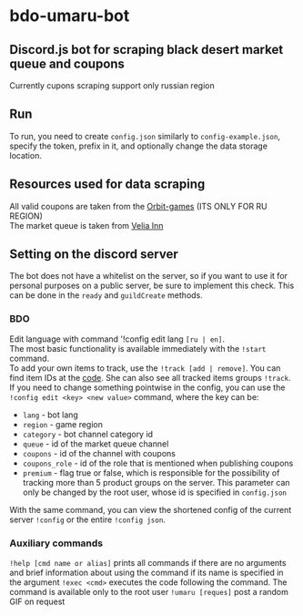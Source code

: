 # bdo-umaru-bot
## Discord.js bot for scraping black desert market queue and coupons
  Сurrently cupons scraping support only russian region

## Run
  To run, you need to create `config.json` similarly to `config-example.json`, specify the token, prefix in it, and optionally change the data storage location.

## Resources used for data scraping
  All valid coupons are taken from the [Orbit-games](https://orbit-games.com/) (ITS ONLY FOR RU REGION)  
  The market queue is taken from [Velia Inn](https://veliainn.com/)  

## Setting on the discord server
  The bot does not have a whitelist on the server, so if you want to use it for personal purposes on a public server, be sure to implement this check. This can be done in the `ready` and `guildCreate` methods.
### BDO
  Edit language with command '!config edit lang `[ru | en]`.  
  The most basic functionality is available immediately with the `!start` command.   
  To add your own items to track, use the `!track [add | remove]`. You can find item IDs at the [code](https://bdocodex.com/en/).
  She can also see all tracked items groups `!track`.  
  If you need to change something pointwise in the config, you can use the `!config edit <key> <new value>` command, where the key can be:
  - `lang` - bot lang
  - `region` - game region
  - `category` - bot channel category id
  - `queue` - id of the market queue channel
  - `coupons` - id of the channel with coupons
  - `coupons_role` - id of the role that is mentioned when publishing coupons
  - `premium` - flag true or false, which is responsible for the possibility of tracking more than 5 product groups on the server.
This parameter can only be changed by the root user, whose id is specified in `config.json`

With the same command, you can view the shortened config of the current server `!config` or the entire `!config json`.
### Auxiliary commands
`!help [cmd name or alias]` prints all commands if there are no arguments and brief information about using the command if its name is specified in the argument
`!exec <cmd>` executes the code following the command. The command is available only to the root user
`!umaru [reques]` post a random GIF on request
  
  
